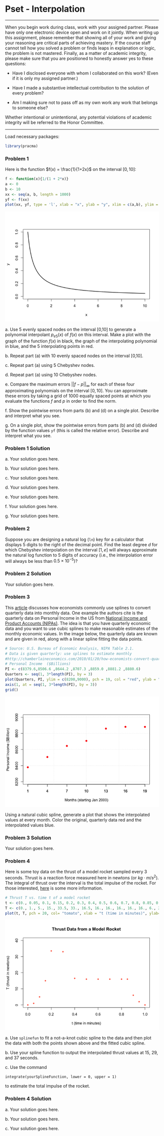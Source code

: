 Pset - Interpolation
================

------------------------------------------------------------------------

When you begin work during class, work with your assigned partner.
Please have only one electronic device open and work on it jointly. When
writing up this assignment, please remember that showing all of your
work and giving your reasoning are critical parts of achieving mastery.
If the course staff cannot tell how you solved a problem or finds leaps
in explanation or logic, the problem is not mastered. Finally, as a
matter of academic integrity, please make sure that you are positioned
to honestly answer yes to these questions:

- Have I disclosed everyone with whom I collaborated on this work? (Even
  if it is only my assigned partner.)

- Have I made a substantive intellectual contribution to the solution of
  every problem?

- Am I making sure not to pass off as my own work any work that belongs
  to someone else?

Whether intentional or unintentional, any potential violations of
academic integrity will be referred to the Honor Committee.

------------------------------------------------------------------------

Load necessary packages:

``` r
library(pracma)
```

### Problem 1

Here is the function $f(x) = \frac{1}{1+2x}$ on the interval $[0,10]$:

``` r
f <- function(x){1/(1 + 2*x)}
a <- 0
b <- 10
xx <- seq(a, b, length = 1000)
yf <- f(xx)
plot(xx, yf, type = 'l', xlab = "x", ylab = "y", xlim = c(a,b), ylim = c(0,1), col = 'black', lwd = 2)
```

![](Pset-Interpolation_files/figure-gfm/unnamed-chunk-2-1.png)<!-- -->

a\. Use 5 evenly spaced nodes on the interval \[0,10\] to generate a
polynomial interpolant $p_{e5}(x)$ of $f(x)$ on this interval. Make a
plot with the graph of the function $f(x)$ in black, the graph of the
interpolating polynomial in blue, and the 5 interpolating points in red.

b\. Repeat part (a) with 10 evenly spaced nodes on the interval
\[0,10\].

c\. Repeat part (a) using 5 Chebyshev nodes.

d\. Repeat part (a) using 10 Chebyshev nodes.

e\. Compare the maximum errors $||f-p||_{\infty}$ for each of these four
approximating polynomials on the interval $[0,10]$. You can approximate
these errors by taking a grid of 1000 equally spaced points at which you
evaluate the functions $f$ and $p$ in order to find the norm.

f\. Show the pointwise errors from parts (b) and (d) on a single plot.
Describe and interpret what you see.

g\. On a single plot, show the pointwise errors from parts (b) and (d)
divided by the function values `yf` (this is called the relative error).
Describe and interpret what you see.

### Problem 1 Solution

a\. Your solution goes here.

b\. Your solution goes here.

c\. Your solution goes here.

d\. Your solution goes here.

e\. Your solution goes here.

f\. Your solution goes here.

g\. Your solution goes here.

### Problem 2

Suppose you are designing a natural log (`ln`) key for a calculator that
displays 5 digits to the right of the decimal point. Find the least
degree $d$ for which Chebyshev interpolation on the interval $[1,e]$
will always approximate the natural log function to 5 digits of accuracy
(i.e., the interpolation error will always be less than
$0.5 \times 10^{-5}$)?

### Problem 2 Solution

Your solution goes here.

### Problem 3

This [article](http://columbiaeconomics.com/?s=spline) discusses how
economists commonly use splines to convert quarterly data into monthly
data. One example the authors cite is the quarterly data on Personal
Income in the US from [National Income and Product Accounts
(NIPAs)](http://bea.gov/iTable/iTable.cfm?ReqID=9&step=1#reqid=9&step=1&isuri=1).
The idea is that you have quarterly economic data and you want to use
cubic splines to make reasonable estimates of the monthly economic
values. In the image below, the quarterly data are known and are given
in red, along with a linear spline fitting the data points.

``` r
# Source: U.S. Bureau of Economic Analysis, NIPA Table 2.1.
# Data is given quarterly: use splines to estimate monthly
#http://chamberlaineconomics.com/2010/01/20/how-economists-convert-quarterly-data-into-monthly-cubic-spline-interpolation/
# Personal Income  ($Billions)
PI <- c(8379.6,8506.6 ,8644.2 ,8707.3 ,8859.0 ,8881.2 ,8880.6)
Quarters <- seq(1, 3*length(PI), by = 3)
plot(Quarters, PI, ylim = c(8200,9000), pch = 19, col = "red", ylab = "Personal Income ($Billion)", xlab = "Months (starting Jan 2000)", xaxp = c(1,19,6))
axis(1, at = seq(1, 3*length(PI), by = 3))
grid()
```

![](Pset-Interpolation_files/figure-gfm/unnamed-chunk-3-1.png)<!-- -->

Using a natural cubic spline, generate a plot that shows the
interpolated values at every month. Color the original, quarterly data
red and the interpolated values blue.

### Problem 3 Solution

Your solution goes here.

### Problem 4

Here is some toy data on the thrust of a model rocket sampled every 3
seconds. Thrust is a reaction force measured here in newtons (or
$kg\cdot m/s^2$). The integral of thrust over the interval is the total
impulse of the rocket. For those interested,
[here](http://exploration.grc.nasa.gov/education/rocket/rktenglab.html)
is some more information.

``` r
# Thrust T vs. time t of a model rocket
t <- c(0., 0.05, 0.1, 0.15, 0.2, 0.3, 0.4, 0.5, 0.6, 0.7, 0.8, 0.85, 0.9,0.95, 1.);
T <- c(0., 1., 5., 15., 33.5, 33., 16.5, 16., 16., 16., 16., 16., 6., 2.,0.)
plot(t, T, pch = 20, col= "tomato", xlab = "t (time in minutes)", ylab="T (thrust in newtons)", main = "Thrust Data from a Model Rocket", ylim=c(0,40))
```

![](Pset-Interpolation_files/figure-gfm/unnamed-chunk-4-1.png)<!-- -->

a\. Use `splinefun` to fit a not-a-knot cubic spline to the data and
then plot the data with both the points shown above and the fitted cubic
spline.

b\. Use your spline function to output the interpolated thrust values at
15, 29, and 37 seconds.

c\. Use the command

    integrate(yourSplineFunction, lower = 0, upper = 1)

to estimate the total impulse of the rocket.

### Problem 4 Solution

a\. Your solution goes here.

b\. Your solution goes here.

c\. Your solution goes here.
